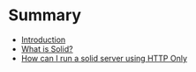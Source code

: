 # Summary

* [Introduction](README.md)
* [What is Solid?](first-question.md)
* [How can I run a solid server using HTTP Only](second-question.md)

